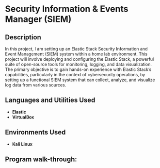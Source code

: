 <h1>Security Information & Events Manager (SIEM)</h1>


<h2>Description</h2>
In this project, I am setting up an Elastic Stack Security Information and Event Management (SIEM) system within a home lab environment. This project will involve deploying and configuring the Elastic Stack, a powerful suite of open-source tools for monitoring, logging, and data visualization. The primary objective is to gain hands-on experience with Elastic Stack’s capabilities, particularly in the context of cybersecurity operations, by setting up a functional SIEM system that can collect, analyze, and visualize log data from various sources.

<br />


<h2>Languages and Utilities Used</h2>

- <b>Elastic</b> 
- <b>VirtualBox</b>

<h2>Environments Used </h2>

- <b>Kali Linux</b> 
  

<h2>Program walk-through:</h2>
